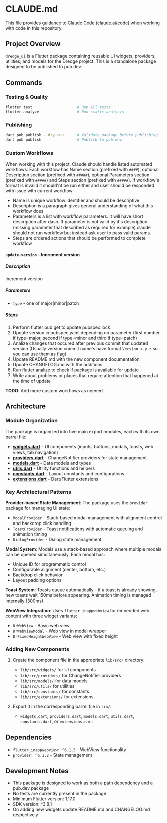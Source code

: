 # CLAUDE.md

This file provides guidance to Claude Code (claude.ai/code) when working with code in this repository.

## Project Overview

`dredge_ui` is a Flutter package containing reusable UI widgets, providers, utilities, and models for the Dredge project. This is a standalone package designed to be published to pub.dev.

## Commands

### Testing & Quality
```bash
flutter test                    # Run all tests
flutter analyze                 # Run static analysis
```

### Publishing
```bash
dart pub publish --dry-run      # Validate package before publishing
dart pub publish                # Publish to pub.dev
```

### Custom Workflows

When working with this project, Claude should handle listed automated workflows.
Each workflow has Name section (prefixed with `####`), optional Description section (prefixed with `#####`), optional Parameters section (prefixed with `#####`) and Steps section (prefixed with `#####`). If workflow's format is invalid it should'nt be run either and user should be responded with issue with current workflow

- Name is unique workflow identifier and should be descriptive
- Description is a paragraph gives general understanding of what this workflow does
- Parameters is a list with workflow parameters. It will have short description after dash. If parameter is not valid by it's description (missing parameter that described as required for example) claude should not run workflow but instead ask user to pass valid params.
- Steps are ordered actions that should be performed to complete workflow

#### `update-version` - Increment version

##### Description

Increment version

##### Parameters

- `type` - one of major|minor|patch

##### Steps

1. Perform flutter pub get to update pubspec.lock
2. Update version in pubspec.yaml depending on parameter (first number if type=major, second if type=minor and third if type=patch)
3. Analize changes that occured after previous commit that updated version (Usually version commit name's have format `Version x.y.z` so you can use them as flag)
4. Update README.md with the new component documentation
5. Update CHANGELOG.md with the additions
6. Run flutter analize to check if package is available for update
7. Write about problems or places that require attention that happened at the time of update

**TODO**: Add more custom workflows as needed

## Architecture

### Module Organization

The package is organized into five main export modules, each with its own barrel file:

- **[widgets.dart](lib/widgets.dart)** - UI components (inputs, buttons, modals, toasts, web views, tab navigation)
- **[providers.dart](lib/providers.dart)** - ChangeNotifier providers for state management
- **[models.dart](lib/models.dart)** - Data models and types
- **[utils.dart](lib/utils.dart)** - Utility functions and helpers
- **[constants.dart](lib/constants.dart)** - Layout constants and configurations
- **[extensions.dart](lib/extensions.dart)** - Dart/Flutter extensions

### Key Architectural Patterns

**Provider-based State Management**: The package uses the `provider` package for managing UI state:
- `ModalProvider` - Stack-based modal management with alignment control and backdrop click handling
- `ToastProvider` - Toast notifications with automatic queuing and animation timing
- `DialogProvider` - Dialog state management

**Modal System**: Modals use a stack-based approach where multiple modals can be opened simultaneously. Each modal has:
- Unique ID for programmatic control
- Configurable alignment (center, bottom, etc.)
- Backdrop click behavior
- Layout padding options

**Toast System**: Toasts queue automatically - if a toast is already showing, new toasts wait 150ms before appearing. Animation timing is managed internally (300ms).

**WebView Integration**: Uses `flutter_inappwebview` for embedded web content with three widget variants:
- `DrWebView` - Basic web view
- `DrWebViewModal` - Web view in modal wrapper
- `DrFixedHeightWebView` - Web view with fixed height

### Adding New Components

1. Create the component file in the appropriate `lib/src/` directory:
   - `lib/src/widgets/` for UI components
   - `lib/src/providers/` for ChangeNotifier providers
   - `lib/src/models/` for data models
   - `lib/src/utils/` for utilities
   - `lib/src/constants/` for constants
   - `lib/src/extensions/` for extensions

2. Export it in the corresponding barrel file in `lib/`:
   - `widgets.dart`, `providers.dart`, `models.dart`, `utils.dart`, `constants.dart`, or `extensions.dart`

## Dependencies

- `flutter_inappwebview: ^6.1.5` - WebView functionality
- `provider: ^6.1.2` - State management

## Development Notes

- This package is designed to work as both a path dependency and a pub.dev package
- No tests are currently present in the package
- Minimum Flutter version: 1.17.0
- SDK version: ^3.8.1
- On adding new widgets update README.md and CHANGELOG.md respectively
